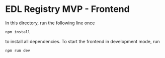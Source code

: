 # EDL Registry MVP - Frontend

In this directory, run the following line once

```bash
npm install
```

to install all dependencies. To start the frontend in development mode, run

```bash
npm run dev
```